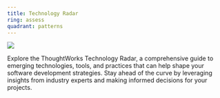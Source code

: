 ```yaml
---
title: Technology Radar
ring: assess
quadrant: patterns
---
```


[![](https://img.shields.io/badge/thoughtworks-0c7cba?logo=gitbook&logoColor=000&style=flat)](https://www.thoughtworks.com/radar)

Explore the ThoughtWorks Technology Radar, a comprehensive guide to emerging technologies, tools, and practices that can help shape your software development strategies. Stay ahead of the curve by leveraging insights from industry experts and making informed decisions for your projects.
